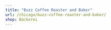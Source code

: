 ```yaml
---
title: "Buzz Coffee Roaster and Baker"
url: /chicago/buzz-coffee-roaster-and-baker/
shop: Bäckerei
---
```

